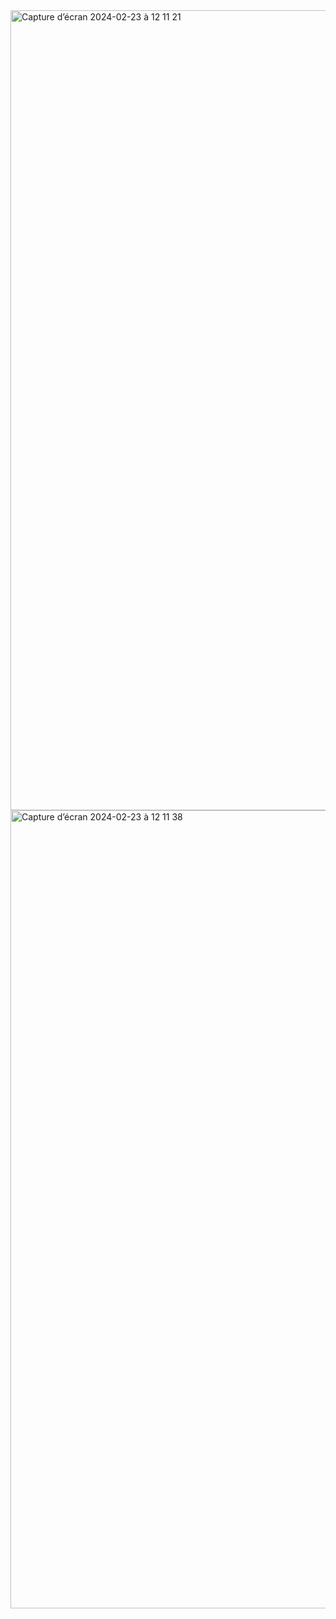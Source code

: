 <img width="1280" alt="Capture d’écran 2024-02-23 à 12 11 21" src="https://github.com/IreneB21/Mon_coin_cadeau/assets/152411095/634f01c0-e69a-437e-b11c-1988e5987c11">
<img width="1277" alt="Capture d’écran 2024-02-23 à 12 11 38" src="https://github.com/IreneB21/Mon_coin_cadeau/assets/152411095/1b70e42e-34bd-4d4a-9d8d-73eeb3685ac8">
